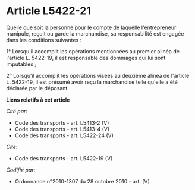 # Article L5422-21

Quelle que soit la personne pour le compte de laquelle l'entrepreneur manipule, reçoit ou garde la marchandise, sa
responsabilité est engagée dans les conditions suivantes : 

1° Lorsqu'il accomplit les opérations mentionnées au premier alinéa de l'article L. 5422-19, il est responsable des dommages
qui lui sont imputables ; 

2° Lorsqu'il accomplit les opérations visées au deuxième alinéa de l'article L. 5422-19, il est présumé avoir reçu la
marchandise telle qu'elle a été déclarée par le déposant.

**Liens relatifs à cet article**

_Cité par_:

  - Code des transports - art. L5413-2 (V)
  - Code des transports - art. L5413-4 (V)
  - Code des transports - art. L5422-24 (V)

_Cite_:

  - Code des transports - art. L5422-19 (V)

_Codifié par_:

  - Ordonnance n°2010-1307 du 28 octobre 2010 - art. (V)
